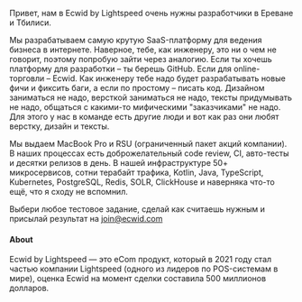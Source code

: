 Привет, нам в Ecwid by Lightspeed очень нужны разработчики в Ереване и Тбилиси.

Мы разрабатываем самую крутую SaaS-платформу для ведения бизнеса в интернете. Наверное, тебе, как инженеру, это ни о чем не говорит, поэтому попробую зайти через аналогию. Если ты хочешь платформу для разработки – ты берешь GitHub. Если для online-торговли – Ecwid. 
Как инженеру тебе надо будет разрабатывать новые фичи и фиксить баги, а если по простому – писать код. Дизайном заниматься не надо, версткой заниматься не надо, тексты придумывать не надо, общаться с какими-то мифическими "заказчиками" не надо. Для этого у нас в команде есть другие люди и вот как раз они любят верстку, дизайн и тексты.

Мы выдаем MacBook Pro и RSU (ограниченный пакет акций компании). В наших процессах есть доброжелательный code review, CI, авто-тесты и десятки релизов в день. В нашей инфраструктуре 50+ микросервисов, сотни терабайт трафика, Kotlin, Java, TypeScript, Kubernetes, PostgreSQL, Redis, SOLR, ClickHouse и наверняка что-то ещё, что я сходу не вспомнил.

Выбери любое тестовое задание, сделай как считаешь нужным и присылай результат на join@ecwid.com

#### About

Ecwid by Lightspeed — это eCom продукт, который в 2021 году стал частью компании Lightspeed (одного из лидеров  по POS-системам в мире), оценка Ecwid на момент сделки составила 500 миллионов долларов.